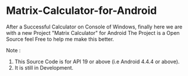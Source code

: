 # Matrix-Calculator-for-Android
After a Successful Calculator on Console of Windows, finally here we are with a new Project "Matrix Calculator" for Android
The Project is a Open Source feel Free to help me make this better.

Note :
1. This Source Code is for API 19 or above (i.e Android 4.4.4 or above).
2. It is still in Development.

